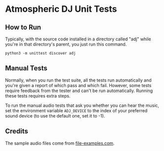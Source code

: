 # Atmospheric DJ Unit Tests

## How to Run
Typically, with the source code installed in a directory called "adj" while you're in that directory's parent, you just run this command.

```python3
python3 -m unittest discover adj
```

## Manual Tests
Normally, when you run the test suite, all the tests run automatically and you're given a report of which pass and which fail. However, some tests require feedback from the tester and can't be run automatically. Running these tests requires extra steps.

To run the manual audio tests that ask you whether you can hear the music, set the environment variable `ADJ_DEVICE` to the index of your preferred sound device (to use the default one, set it to -1).

## Credits
The sample audio files come from [file-examples.com](https://file-examples.com/index.php/sample-audio-files/).

